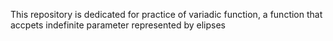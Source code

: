 This repository is dedicated for practice of variadic function, a function that accpets indefinite parameter represented by elipses
